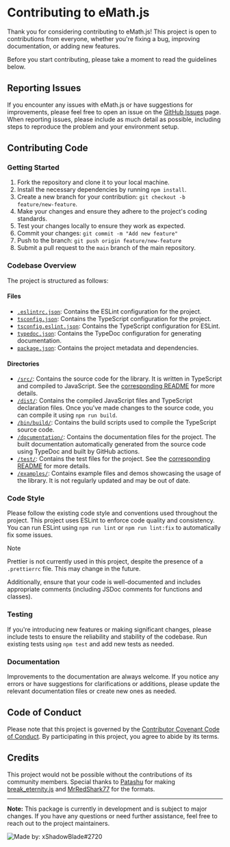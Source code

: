 # Contributing to eMath.js

Thank you for considering contributing to eMath.js! This project is open to contributions from everyone, whether you're fixing a bug, improving documentation, or adding new features.

Before you start contributing, please take a moment to read the guidelines below.

## Reporting Issues

If you encounter any issues with eMath.js or have suggestions for improvements, please feel free to open an issue on the [GitHub Issues](https://github.com/xShadowBlade/emath.js/issues) page.
When reporting issues, please include as much detail as possible, including steps to reproduce the problem and your environment setup.

## Contributing Code

### Getting Started

1. Fork the repository and clone it to your local machine.
2. Install the necessary dependencies by running `npm install`.
3. Create a new branch for your contribution: `git checkout -b feature/new-feature`.
4. Make your changes and ensure they adhere to the project's coding standards.
5. Test your changes locally to ensure they work as expected.
6. Commit your changes: `git commit -m "Add new feature"`
7. Push to the branch: `git push origin feature/new-feature`
8. Submit a pull request to the `main` branch of the main repository.

### Codebase Overview

The project is structured as follows:

#### Files

- [`.eslintrc.json`](./.eslintrc.json): Contains the ESLint configuration for the project.
- [`tsconfig.json`](./tsconfig.json): Contains the TypeScript configuration for the project.
- [`tsconfig.eslint.json`](./tsconfig.eslint.json): Contains the TypeScript configuration for ESLint.
- [`typedoc.json`](./typedoc.json): Contains the TypeDoc configuration for generating documentation.
- [`package.json`](./package.json): Contains the project metadata and dependencies.

#### Directories

- [`/src/`](./src): Contains the source code for the library. It is written in TypeScript and compiled to JavaScript. See the [corresponding README](./src/README.md) for more details.
- [`/dist/`](./dist): Contains the compiled JavaScript files and TypeScript declaration files. Once you've made changes to the source code, you can compile it using `npm run build`.
- [`/bin/build/`](./bin/build): Contains the build scripts used to compile the TypeScript source code.
- [`/documentation/`](./documentation): Contains the documentation files for the project. The built documentation automatically generated from the source code using TypeDoc and built by GitHub actions.
- [`/test/`](./test): Contains the test files for the project. See the [corresponding README](./test/README.md) for more details.
- [`/examples/`](./examples): Contains example files and demos showcasing the usage of the library. It is not regularly updated and may be out of date.

### Code Style

Please follow the existing code style and conventions used throughout the project. This project uses ESLint to enforce code quality and consistency. You can run ESLint using `npm run lint` or `npm run lint:fix` to automatically fix some issues. 

> [!NOTE]
> Prettier is not currently used in this project, despite the presence of a `.prettierrc` file. This may change in the future.

Additionally, ensure that your code is well-documented and includes appropriate comments (including JSDoc comments for functions and classes).

### Testing

If you're introducing new features or making significant changes, please include tests to ensure the reliability and stability of the codebase.
Run existing tests using `npm test` and add new tests as needed.

### Documentation

Improvements to the documentation are always welcome. If you notice any errors or have suggestions for clarifications or additions, please update the relevant documentation files or create new ones as needed.

## Code of Conduct

Please note that this project is governed by the [Contributor Covenant Code of Conduct](CODE_OF_CONDUCT.md). By participating in this project, you agree to abide by its terms.

## Credits

This project would not be possible without the contributions of its community members. Special thanks to [Patashu](https://github.com/Patashu) for making [break_eternity.js](https://github.com/Patashu/break_eternity.js) and [MrRedShark77](https://github.com/MrRedShark77/) for the formats.

---

**Note:** This package is currently in development and is subject to major changes. If you have any questions or need further assistance, feel free to reach out to the project maintainers.

![Made by: xShadowBlade#2720](https://img.shields.io/badge/Made%20by%3A-xShadowBlade%232720-blue?style=social&logo=discord)
